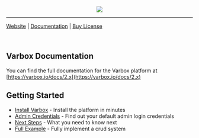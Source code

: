<br>
<p align="center">
    <a href="https://varbox.io" title="Varbox Admin Screenshot">
        <img src="https://varbox.io/images/cover-with-title.png" style="max-width: 690px" />
    </a>
<p>

---

[Website](https://varbox.io) | [Documentation](https://varbox.io/docs/2.x) | [Buy License](https://varbox.io/buy)

<br>

## Varbox Documentation

You can find the full documentation for the Varbox platform at [https://varbox.io/docs/2.x](https://varbox.io/docs/2.x)

## Getting Started

- [Install Varbox](https://varbox.io/docs/2.x/installation) - Install the platform in minutes
- [Admin Credentials](https://varbox.io/docs/2.x/admin-credentials) - Find out your default admin login credentials
- [Next Steps](https://varbox.io/docs/2.x/next-steps) - What you need to know next
- [Full Example](https://varbox.io/docs/2.x/full-example) - Fully implement a crud system
